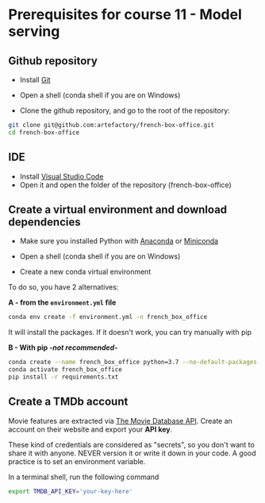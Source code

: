# Prerequisites for course 11 - Model serving


## Github repository

* Install [Git](https://git-scm.com/downloads)

* Open a shell (conda shell if you are on Windows)

* Clone the github repository, and go to the root of the repository:
```bash
git clone git@github.com:artefactory/french-box-office.git
cd french-box-office
```

## IDE
* Install [Visual Studio Code](https://code.visualstudio.com/)
* Open it and open the folder of the repository (french-box-office)

## Create a virtual environment and download dependencies
* Make sure you installed Python with [Anaconda](https://www.anaconda.com/) or [Miniconda](https://docs.conda.io/en/latest/miniconda.html)

* Open a shell (conda shell if you are on Windows)
* Create a new conda virtual environment

To do so, you have 2 alternatives:

**A - from the `environment.yml` file**
```bash
conda env create -f environment.yml -n french_box_office
```
It will install the packages. If it doesn't work, you can try manually with pip

**B - With pip *-not recommended-***
```bash
conda create --name french_box_office python=3.7 --no-default-packages
conda activate french_box_office
pip install -r requirements.txt
```

## Create a TMDb account

Movie features are extracted via [The Movie Database API](https://developers.themoviedb.org/3/getting-started/introduction). 
Create an account on their website and export your **API key**.

These kind of credentials are considered as "secrets", so you don't want to share it with anyone. NEVER version it or write it down in your code. 
A good practice is to set an environment variable. 

In a terminal shell, run the following command

```bash
export TMDB_API_KEY='your-key-here'
```